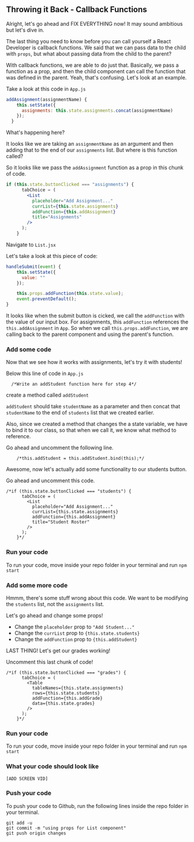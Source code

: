## Throwing it Back - Callback Functions

Alright, let's go ahead and FIX EVERYTHING now! It may sound ambitious but let's dive in.

The last thing you need to know before you can call yourself a React Developer is callback functions.  We said that we can pass data to the child with `props`, but what about passing data from the child to the parent? 

With callback functions, we are able to do just that. Basically, we pass a function as a prop, and then the child component can call the function that was defined in the parent. Yeah, that's confusing. Let's look at an example.

Take a look at this code in `App.js`
```jsx
addAssignment(assignmentName) {
    this.setState({
      assignments: this.state.assignments.concat(assignmentName)
    });
  }
```
What's happening here? 

It looks like we are taking an `assignmentName` as an argument and then adding that to the end of our `assignments` list. But where is this function called?

So it looks like we pass the `addAssignment` function as a prop in this chunk of code.

```jsx
if (this.state.buttonClicked === "assignments") {
      tabChoice = (
        <List
          placeholder="Add Assignment..."
          currList={this.state.assignments}
          addFunction={this.addAssignment}
          title="Assignments"
        />
      );
    }
```

Navigate to `List.jsx`

Let's take a look at this piece of code:

```jsx
handleSubmit(event) {
    this.setState({
      value: ""
    });

    this.props.addFunction(this.state.value);
    event.preventDefault();
}
```

It looks like when the submit button is cicked, we call the `addFunction` with the value of our input box. For assignments, this `addFunction` references the `this.addAssignment` in `App`. So when we call `this.props.addFunction`, we are calling back to the parent component and using the parent's function. 


### Add some code
Now that we see how it works with assignments, let's try it with students! 

Below this line of code in `App.js`
```
  /*Write an addStudent function here for step 4*/
```

create a method called `addStudent`

`addStudent` should take `studentName` as a parameter and then concat that `studentName` to the end of `students` list that we created earlier. 

Also, since we created a method that changes the a state variable, we have to bind it to our class, so that when we call it, we know what method to reference.

Go ahead and uncomment the following line.

```
    /*this.addStudent = this.addStudent.bind(this);*/
```

Awesome, now let's actually add some functionality to our students button.

Go ahead and uncomment this code.

```
/*if (this.state.buttonClicked === "students") {
      tabChoice = (
        <List
          placeholder="Add Assignment..." 
          currList={this.state.assignments}
          addFunction={this.addAssignment}
          title="Student Roster"
        />
      );
    }*/
```

### Run your code
To run your code, move inside your repo folder in your terminal and run `npm start`

### Add some more code

Hmmm, there's some stuff wrong about this code. We want to be modifying the `students` list, not the `assignments` list. 

Let's go ahead and change some props!

- Change the `placeholder` prop to `"Add Student..."`
- Change the `currList` prop to `{this.state.students}`
- Change the `addFunction` prop to `{this.addStudent}`

LAST THING! Let's get our grades working!

Uncomment this last chunk of code!
```
/*if (this.state.buttonClicked === "grades") {
      tabChoice = (
        <Table
          tableNames={this.state.assignments}
          rows={this.state.students}
          addFunction={this.addGrade}
          data={this.state.grades}
        />
      );
    }*/
```

### Run your code
To run your code, move inside your repo folder in your terminal and run `npm start`

### What your code should look like

`[ADD SCREEN VID]`

### Push your code
To push your code to Github, run the following lines inside the repo folder in your terminal.

```
git add -u
git commit -m "using props for List component"
git push origin changes
```